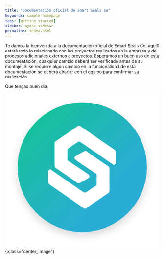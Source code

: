 ```yaml
---
title: "Documentación oficíal de Smart Seals Co"
keywords: sample homepage
tags: [getting_started]
sidebar: mydoc_sidebar
permalink: index.html
---
```


Te damos la bienvenida a la documentación oficíal de Smart Seals Co, aquí0 estará todo lo relacionado con los proyectos realizados en la empresa y de procesos adicionales externos a proyectos. Esperamos un buen uso de esta documentación, cualquier cambio deberá ser verificado antes de su montaje, Si se requiere algún cambio en la funcionalidad de esta documentación se deberá charlar con el equipo para confirmar su realización.

Que tengas buen dia.

![Bienvenido](/images/icon.svg){:class="center_image"}